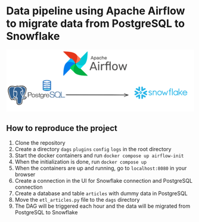 # Data pipeline using Apache Airflow to migrate data from PostgreSQL to Snowflake

![thumbnail](thumbnail.png)

## How to reproduce the project

1. Clone the repository
2. Create a directory `dags` `plugins` `config` `logs` in the root directory
3. Start the docker containers and run `docker compose up airflow-init`
4. When the initialization is done, run `docker compose up`
5. When the containers are up and running, go to `localhost:8080` in your browser
6. Create a connection in the UI for Snowflake connection and PostgreSQL connection
7. Create a database and table `articles` with dummy data in PostgreSQL
8. Move the `etl_articles.py` file to the `dags` directory
9. The DAG will be triggered each hour and the data will be migrated from PostgreSQL to Snowflake
